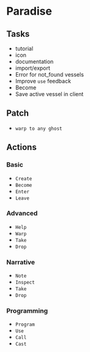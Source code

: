 # Paradise

## Tasks

- tutorial
- icon
- documentation
- import/export
- Error for not_found vessels
- Improve `use` feedback
- Become
- Save active vessel in client

## Patch

- `warp to any ghost`

## Actions

### Basic
- `Create`
- `Become`
- `Enter`
- `Leave`

### Advanced
- `Help`
- `Warp`
- `Take`
- `Drop`

### Narrative
- `Note`
- `Inspect`
- `Take`
- `Drop`

### Programming
- `Program`
- `Use`
- `Call`
- `Cast`